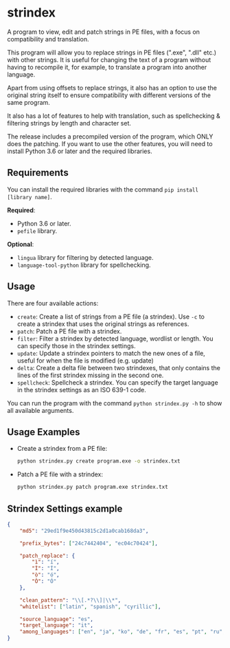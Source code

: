 # strindex
A program to view, edit and patch strings in PE files, with a focus on compatibility and translation.

This program will allow you to replace strings in PE files (".exe", ".dll" etc.) with other strings. It is useful for changing the text of a program without having to recompile it, for example, to translate a program into another language.

Apart from using offsets to replace strings, it also has an option to use the original string itself to ensure compatibility with different versions of the same program.

It also has a lot of features to help with translation, such as spellchecking & filtering strings by length and character set.

The release includes a precompiled version of the program, which ONLY does the patching. If you want to use the other features, you will need to install Python 3.6 or later and the required libraries.

## Requirements
You can install the required libraries with the command `pip install [library name]`.

**Required**:
- Python 3.6 or later.
- `pefile` library.

**Optional**:
- `lingua` library for filtering by detected language.
- `language-tool-python` library for spellchecking.

## Usage
There are four available actions:
- `create`: Create a list of strings from a PE file (a strindex). Use `-c` to create a strindex that uses the original strings as references.
- `patch`: Patch a PE file with a strindex.
- `filter`: Filter a strindex by detected language, wordlist or length. You can specify those in the strindex settings.
- `update`: Update a strindex pointers to match the new ones of a file, useful for when the file is modified (e.g. update)
- `delta`: Create a delta file between two strindexes, that only contains the lines of the first strindex missing in the second one.
- `spellcheck`: Spellcheck a strindex. You can specify the target language in the strindex settings as an ISO 639-1 code.

You can run the program with the command `python strindex.py -h` to show all available arguments.

## Usage Examples
- Create a strindex from a PE file:
  ```sh
  python strindex.py create program.exe -o strindex.txt
  ```
- Patch a PE file with a strindex:
  ```sh
  python strindex.py patch program.exe strindex.txt
  ```

## Strindex Settings example
```json
{
    "md5": "29ed1f9e450d43815c2d1a0cab168da3",

    "prefix_bytes": ["24c7442404", "ec04c70424"],

    "patch_replace": {
        "ì": "í",
        "Ì": "Í",
        "ò": "ó",
        "Ò": "Ó"
    },

    "clean_pattern": "\\[.*?\\]|\\*",
    "whitelist": ["latin", "spanish", "cyrillic"],

    "source_language": "es",
    "target_language": "it",
    "among_languages": ["en", "ja", "ko", "de", "fr", "es", "pt", "ru", "zh"]
}
```